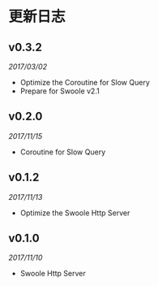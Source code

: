 # 更新日志

## v0.3.2
_2017/03/02_

* Optimize the Coroutine for Slow Query
* Prepare for Swoole v2.1

## v0.2.0
_2017/11/15_

* Coroutine for Slow Query

## v0.1.2
_2017/11/13_

* Optimize the Swoole Http Server

## v0.1.0
_2017/11/10_

* Swoole Http Server
